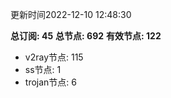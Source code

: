 更新时间2022-12-10 12:48:30

**总订阅: 45**
**总节点: 692**
**有效节点: 122**
- v2ray节点: 115
- ss节点: 1
- trojan节点: 6
